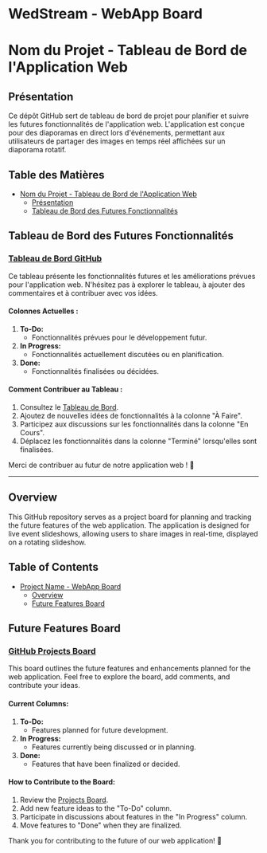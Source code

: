 # WedStream - WebApp Board

# Nom du Projet - Tableau de Bord de l'Application Web

## Présentation

Ce dépôt GitHub sert de tableau de bord de projet pour planifier et suivre les futures fonctionnalités de l'application web. L'application est conçue pour des diaporamas en direct lors d'événements, permettant aux utilisateurs de partager des images en temps réel affichées sur un diaporama rotatif.

## Table des Matières

- [Nom du Projet - Tableau de Bord de l'Application Web](#wedstream---webapp-board)
  - [Présentation](#présentation)
  - [Tableau de Bord des Futures Fonctionnalités](#tableau-de-bord-des-futures-fonctionnalités)

## Tableau de Bord des Futures Fonctionnalités

### [Tableau de Bord GitHub](https://github.com/ssan93/WedStreamBoard/projects)

Ce tableau présente les fonctionnalités futures et les améliorations prévues pour l'application web. N'hésitez pas à explorer le tableau, à ajouter des commentaires et à contribuer avec vos idées.

#### Colonnes Actuelles :

1. **To-Do:**
   - Fonctionnalités prévues pour le développement futur.
2. **In Progress:**
   - Fonctionnalités actuellement discutées ou en planification.
3. **Done:**
   - Fonctionnalités finalisées ou décidées.

#### Comment Contribuer au Tableau :

1. Consultez le [Tableau de Bord](https://github.com/ssan93/WedStreamBoard/projects).
2. Ajoutez de nouvelles idées de fonctionnalités à la colonne "À Faire".
3. Participez aux discussions sur les fonctionnalités dans la colonne "En Cours".
4. Déplacez les fonctionnalités dans la colonne "Terminé" lorsqu'elles sont finalisées.

Merci de contribuer au futur de notre application web ! 🚀

---

## Overview

This GitHub repository serves as a project board for planning and tracking the future features of the web application. The application is designed for live event slideshows, allowing users to share images in real-time, displayed on a rotating slideshow.

## Table of Contents

- [Project Name - WebApp Board](#wedstream---webapp-board)
  - [Overview](#overview)
  - [Future Features Board](#future-features-board)

## Future Features Board

### [GitHub Projects Board](https://github.com/ssan93/WedStreamBoard/projects)

This board outlines the future features and enhancements planned for the web application. Feel free to explore the board, add comments, and contribute your ideas.

#### Current Columns:

1. **To-Do:**
   - Features planned for future development.
2. **In Progress:**
   - Features currently being discussed or in planning.
3. **Done:**
   - Features that have been finalized or decided.

#### How to Contribute to the Board:

1. Review the [Projects Board](https://github.com/ssan93/WedStreamBoard/projects).
2. Add new feature ideas to the "To-Do" column.
3. Participate in discussions about features in the "In Progress" column.
4. Move features to "Done" when they are finalized.

Thank you for contributing to the future of our web application! 🚀
